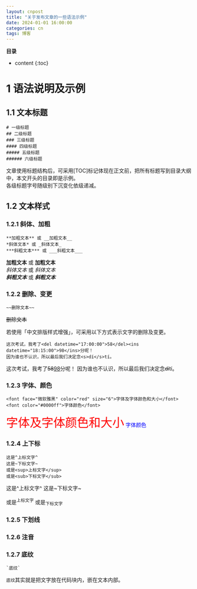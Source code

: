 ```yaml
---
layout: cnpost
title: "关于发布文章的一些语法示例"
date: 2024-01-01 16:00:00
categories: cn
tags: 博客
---
```


__目录__

* content
{:toc}


# 1 语法说明及示例

## 1.1 文本标题

    # 一级标题
    ## 二级标题
    ### 三级标题
    #### 四级标题
    ##### 五级标题
    ###### 六级标题

文章使用标题结构后，可采用[TOC]标记体现在正文前，把所有标题写到目录大纲中，本文开头的目录即是示例。<br>
各级标题字号随级别下沉变化依级递减。

## 1.2 文本样式

### 1.2.1 斜体、加粗

    **加粗文本** 或 __加粗文本__
    *斜体文本* 或 _斜体文本_
    ***斜粗文本*** 或 ___斜粗文本___

**加粗文本** 或 __加粗文本__<br>
*斜体文本* 或 _斜体文本_<br>
***斜粗文本*** 或 ___斜粗文本___<br>


### 1.2.2 删除、变更

    ~~删除文本~~

~~删除文本~~

若使用「中文排版样式增强」，可采用以下方式表示文字的删除及变更。

    这次考试，我考了<del datetime="17:00:00">58</del><ins datetime="18:15:00">98</ins>分呢！
    因为谁也不认识，所以最后我们决定念<s>dí</s>tí。

这次考试，我考了<del datetime="17:00:00">58</del><ins datetime="18:15:00">98</ins>分呢！
因为谁也不认识，所以最后我们决定念<s>dí</s>tí。

### 1.2.3 字体、颜色

    <font face="微软雅黑" color="red" size="6">字体及字体颜色和大小</font>
    <font color="#0000ff">字体颜色</font>

<font face="楷体" color="red" size="6">字体及字体颜色和大小</font>
<font color="#0000ff">字体颜色</font>

### 1.2.4 上下标

    这是^上标文字^
    这是~下标文字~
    或是<sup>上标文字</sup>
    或是<sub>下标文字</sub>

这是^上标文字^
这是~下标文字~

或是<sup>上标文字</sup>
或是<sub>下标文字</sub>

### 1.2.5 下划线

### 1.2.6 注音

### 1.2.7 底纹

    `底纹`

`底纹`其实就是把文字放在代码块内，嵌在文本内部。